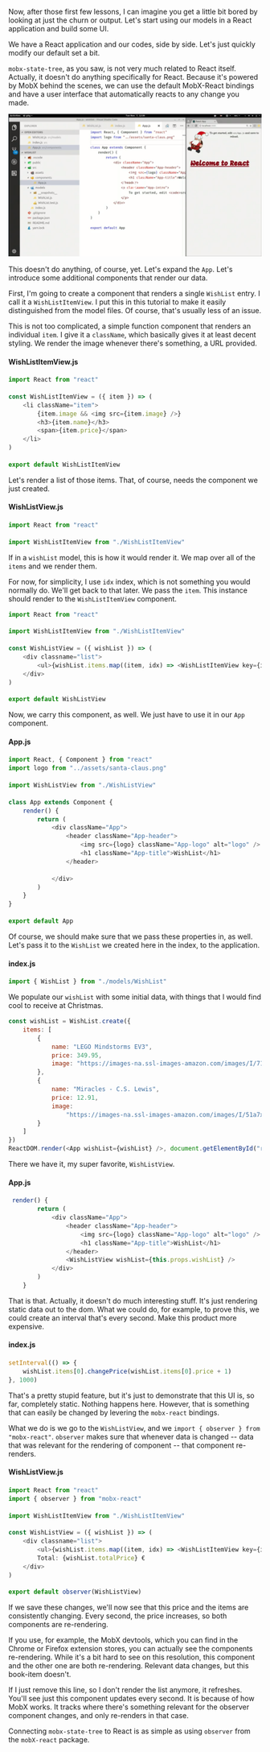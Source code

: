 Now, after those first few lessons, I can imagine you get a little bit bored by looking at just the churn or output. Let's start using our models in a React application and build some UI.

We have a React application and our codes, side by side. Let's just quickly modify our default set a bit.

`mobx-state-tree`, as you saw, is not very much related to React itself. Actually, it doesn't do anything specifically for React. Because it's powered by MobX behind the scenes, we can use the default MobX-React bindings and have a user interface that automatically reacts to any change you made.

![Start Application](../images/react-render-mobx-state-tree-models-in-react-start.png)

This doesn't do anything, of course, yet. Let's expand the `App`. Let's introduce some additional components that render our data.

First, I'm going to create a component that renders a single `WishList` entry. I call it a `WishListItemView`. I put this in this tutorial to make it easily distinguished from the model files. Of course, that's usually less of an issue.

This is not too complicated, a simple function component that renders an individual `item`. I give it a `className`, which basically gives it at least decent styling. We render the image whenever there's something, a URL provided.

#### WishListItemView.js
```javascript
import React from "react"

const WishListItemView = ({ item }) => (
    <li className="item">
        {item.image && <img src={item.image} />}
        <h3>{item.name}</h3>
        <span>{item.price}</span>
    </li>
)

export default WishListItemView
```

Let's render a list of those items. That, of course, needs the component we just created. 

#### WishListView.js
```javascript
import React from "react"

import WishListItemView from "./WishListItemView"
```

If in a `wishList` model, this is how it would render it. We map over all of the `items` and we render them.

For now, for simplicity, I use `idx` index, which is not something you would normally do. We'll get back to that later. We pass the `item`. This instance should render to the `WishListItemView` component.

```javascript
import React from "react"

import WishListItemView from "./WishListItemView"

const WishListView = ({ wishList }) => (
    <div classname="list">
        <ul>{wishList.items.map((item, idx) => <WishListItemView key={idx} item={item} />)}</ul>
    </div>
)

export default WishListView
```

Now, we carry this component, as well. We just have to use it in our `App` component. 

#### App.js
```javascript
import React, { Component } from "react"
import logo from "../assets/santa-claus.png"

import WishListView from "./WishListView"

class App extends Component {
    render() {
        return (
            <div className="App">
                <header className="App-header">
                    <img src={logo} className="App-logo" alt="logo" />
                    <h1 className="App-title">WishList</h1>
                </header>
               
            </div>
        )
    }
}

export default App
```

Of course, we should make sure that we pass these properties in, as well. Let's pass it to the `WishList` we created here in the index, to the application.

#### index.js
```javascript
import { WishList } from "./models/WishList"
```

We populate our `wishList` with some initial data, with things that I would find cool to receive at Christmas. 

```javascript
const wishList = WishList.create({
    items: [
        {
            name: "LEGO Mindstorms EV3",
            price: 349.95,
            image: "https://images-na.ssl-images-amazon.com/images/I/71CpQw%2BufNL._SL1000_.jpg"
        },
        {
            name: "Miracles - C.S. Lewis",
            price: 12.91,
            image:
                "https://images-na.ssl-images-amazon.com/images/I/51a7xaMpneL._SX329_BO1,204,203,200_.jpg"
        }
    ]
})
ReactDOM.render(<App wishList={wishList} />, document.getElementById("root"))
```

There we have it, my super favorite, `WishListView`.

#### App.js
```javascript
 render() {
        return (
            <div className="App">
                <header className="App-header">
                    <img src={logo} className="App-logo" alt="logo" />
                    <h1 className="App-title">WishList</h1>
                </header>
                <WishListView wishList={this.props.wishList} />
            </div>
        )
    }
```

That is that. Actually, it doesn't do much interesting stuff. It's just rendering static data out to the dom. What we could do, for example, to prove this, we could create an interval that's every second. Make this product more expensive.

#### index.js
```javascript
setInterval(() => {
    wishList.items[0].changePrice(wishList.items[0].price + 1)
}, 1000)
```

That's a pretty stupid feature, but it's just to demonstrate that this UI is, so far, completely static. Nothing happens here. However, that is something that can easily be changed by levering the `mobx-react` bindings.

What we do is we go to the `WishListView`, and we `import { observer } from "mobx-react"`. `observer` makes sure that whenever data is changed -- data that was relevant for the rendering of component -- that component re-renders.

#### WishListView.js
```javascript
import React from "react"
import { observer } from "mobx-react"

import WishListItemView from "./WishListItemView"

const WishListView = ({ wishList }) => (
    <div classname="list">
        <ul>{wishList.items.map((item, idx) => <WishListItemView key={idx} item={item} />)}</ul>
        Total: {wishList.totalPrice} €
    </div>
)

export default observer(WishListView)
```

If we save these changes, we'll now see that this price and the items are consistently changing. Every second, the price increases, so both components are re-rendering.

If you use, for example, the MobX devtools, which you can find in the Chrome or Firefox extension stores, you can actually see the components re-rendering. While it's a bit hard to see on this resolution, this component and the other one are both re-rendering. Relevant data changes, but this book-item doesn't.

If I just remove this line, so I don't render the list anymore, it refreshes. You'll see just this component updates every second. It is because of how MobX works. It tracks where there's something relevant for the observer component changes, and only re-renders in that case.

Connecting `mobx-state-tree` to React is as simple as using `observer` from the `mobX-react` package.